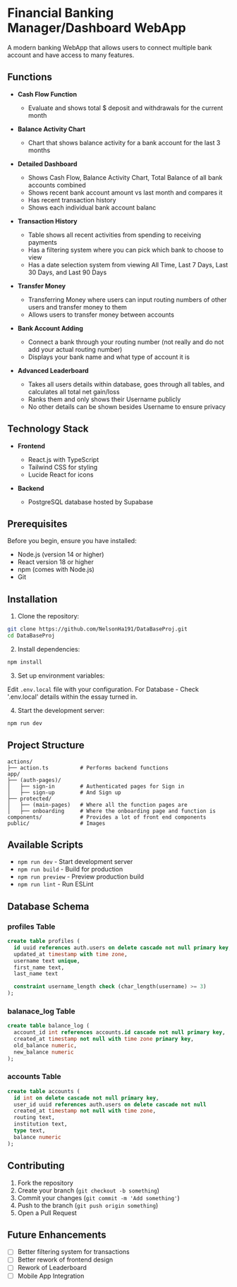 # Financial Banking Manager/Dashboard WebApp

A modern banking WebApp that allows users to connect multiple bank account and have access to many features.

## Functions

- **Cash Flow Function**
  - Evaluate and shows total $ deposit and withdrawals for the current month
 
- **Balance Activity Chart**
  - Chart that shows balance activity for a bank account for the last 3 months

- **Detailed Dashboard**
  - Shows Cash Flow, Balance Activity Chart, Total Balance of all bank accounts combined
  - Shows recent bank account amount vs last month and compares it
  - Has recent transaction history
  - Shows each individual bank account balanc

- **Transaction History**
  - Table shows all recent activities from spending to receiving payments
  - Has a filtering system where you can pick which bank to choose to view
  - Has a date selection system from viewing All Time, Last 7 Days, Last 30 Days, and Last 90 Days

- **Transfer Money**
  - Transferring Money where users can input routing numbers of other users and transfer money to them
  - Allows users to transfer money between accounts

- **Bank Account Adding**
  - Connect a bank through your routing number (not really and do not add your actual routing number)
  - Displays your bank name and what type of account it is

- **Advanced Leaderboard**
  - Takes all users details within database, goes through all tables, and calculates all total net gain/loss
  - Ranks them and only shows their Username publicly
  - No other details can be shown besides Username to ensure privacy

## Technology Stack

- **Frontend**
  - React.js with TypeScript
  - Tailwind CSS for styling
  - Lucide React for icons

- **Backend**
  - PostgreSQL database hosted by Supabase

## Prerequisites

Before you begin, ensure you have installed:
- Node.js (version 14 or higher)
- React version 18 or higher
- npm (comes with Node.js)
- Git

## Installation

1. Clone the repository:
```bash
git clone https://github.com/NelsonHa191/DataBaseProj.git
cd DataBaseProj
```

2. Install dependencies:
```bash
npm install
```

3. Set up environment variables:

Edit `.env.local` file with your configuration.
For Database - Check '.env.local' details within the essay turned in.

4. Start the development server:
```bash
npm run dev
```

## Project Structure

```
actions/
├── action.ts          # Performs backend functions
app/
├── (auth-pages)/
│   ├── sign-in        # Authenticated pages for Sign in
│   ├── sign-up        # And Sign up
├── protected/
│   ├── (main-pages)   # Where all the function pages are
│   ├── onboarding     # Where the onboarding page and function is
components/            # Provides a lot of front end components
public/                # Images
```

## Available Scripts

- `npm run dev` - Start development server
- `npm run build` - Build for production
- `npm run preview` - Preview production build
- `npm run lint` - Run ESLint

## Database Schema

### profiles Table
```sql
create table profiles (
  id uuid references auth.users on delete cascade not null primary key,
  updated_at timestamp with time zone,
  username text unique,
  first_name text,
  last_name text

  constraint username_length check (char_length(username) >= 3)
);
```

### balanace_log Table
```sql
create table balance_log (
  account_id int references accounts.id cascade not null primary key,
  created_at timestamp not null with time zone primary key,
  old_balance numeric,
  new_balance numeric
);
```

### accounts Table
```sql
create table accounts (
  id int on delete cascade not null primary key,
  user_id uuid references auth.users on delete cascade not null 
  created_at timestamp not null with time zone,
  routing text,
  institution text,
  type text,
  balance numeric
);
```

## Contributing

1. Fork the repository
2. Create your branch (`git checkout -b something`)
3. Commit your changes (`git commit -m 'Add something'`)
4. Push to the branch (`git push origin something`)
5. Open a Pull Request

## Future Enhancements

- [ ] Better filtering system for transactions
- [ ] Better rework of frontend design
- [ ] Rework of Leaderboard
- [ ] Mobile App Integration
